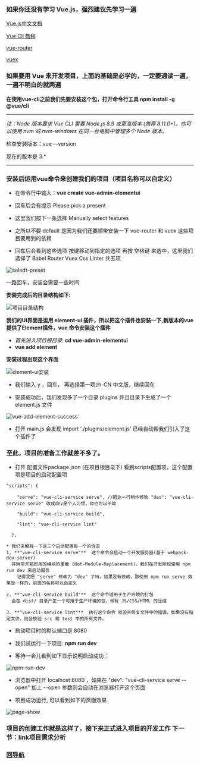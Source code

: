 ### 如果你还没有学习 Vue.js，强烈建议先学习一遍

[Vue.js中文文档](https://cn.vuejs.org/v2/guide/)

[Vue Cli 教程](https://cli.vuejs.org/zh/guide/)

[vue-router](https://router.vuejs.org/zh/)

[vuex](https://vuex.vuejs.org/zh/)

### 如果要用 Vue 来开发项目，上面的基础是必学的，一定要通读一遍，一遍不明白的就两遍

**在使用vue-cli之前我们先要安装这个包，打开命令行工具 npm install -g @vue/cli**
***
_注：Node 版本要求 Vue CLI 需要 Node.js 8.9 或更高版本 (推荐 8.11.0+)。你可以使用 nvm 或 nvm-windows 在同一台电脑中管理多个 Node 版本。_

检查安装版本：vue --version

现在的版本是 3.*

***
### 安装后运用vue命令来创建我们的项目（项目名称可以自定义）
* 在命令行中输入：**vue create vue-admin-elementui**

* 回车后会有提示 Please pick a present

* 这里我们按下一条选择 Manually select features

* 之所以不要 default 是因为我们还要顺带安装一下 vue-router 和 vuex 这些项目要用到的依赖

* 回车后会看到这些选项 按键移动到指定的选项 再按 空格键 来选中，这里我们选择了 Babel Router Vuex Css Linter 共五项

![seledt-preset](https://github.com/xcjiu/vue-admin-elementui/blob/master/note_images/vue-create-select.png)

一路回车，安装会需要一些时间

**安装完成后的目录结构如下:**

![项目目录结构](https://github.com/xcjiu/vue-admin-elementui/blob/master/note_images/vue-create-complete.png)

**我们的UI界面是运用 element-ui 插件，所以把这个插件也安装一下,新版本的vue提供了Element插件，vue 命令安装这个插件**

* _首先进入项目根目录:_  **cd vue-admin-elementui**
* **vue add element**

**安装过程出现这个界面**

![element-ui安装](https://github.com/xcjiu/vue-admin-elementui/blob/master/note_images/vue-add-element.png)

* 我们输入 y ，回车， 再选择第一项zh-CN 中文版，继续回车

* 安装成功后，我们发现多了一个目录 plugins 并且目录下生成了一个 element.js 文件

![vue-add-element-success](https://github.com/xcjiu/vue-admin-elementui/blob/master/note_images/vue-add-element-success.png)

* 打开 main.js 会发现 import './plugins/element.js' 已经自动帮我们引入了这个插件了

### 至此，项目的准备工作就差不多了。

* 打开 配置文件package.json (在项目根目录下) 看到scripts配置项，这个配置项是项目的启动配置项
```
"scripts": {

    "serve": "vue-cli-service serve", //把这一行稍作修改 "dev": "vue-cli-service serve" 改成dev是个人习惯，你也可以不改

    "build": "vue-cli-service build",

    "lint": "vue-cli-service lint"

  },
```
	
	* 我们来解释一下这三个启动配置每一个的含意
	1. **"vue-cli-service serve"**  这个命令会启动一个开发服务器(基于 webpack-dev-server) 
	  并附带开箱即用的模块热重载 (Hot-Module-Replacement)。我们在开发阶段使用 npm run dev 来启动服务
		记得我把 "serve" 修改为 "dev" 了吗，如果没有修改，那使用 npm run serve 效果是一样的，前面的名称可以自定义
	
	2. **"vue-cli-service build"**  这个命令适用于生产环境的打包
	  会在 dist/ 目录产生一个可用于生产环境的包，带有 JS/CSS/HTML 的压缩
	
	3. **"vue-cli-service lint"**  执行这个命令 校验并修复文件中的错误。如果没有指定文件，则会校验 src 和 test 中的所有文件。
	
* 启动项目时的默认端口是 8080 
	
* 我们试运行一下项目: **npm run dev**
	
* 等待一会儿看到如下显示说明启动成功：

![npm-run-dev](https://github.com/xcjiu/vue-admin-elementui/blob/master/note_images/npm-run-dev.png)
	
* 浏览器中打开 localhost:8080 ，如果在 "dev": "vue-cli-service serve --open" 加上 --open 参数则会自动在浏览器打开这个页面
	
* 项目成功运行, 可以看到如下的页面效果

![page-show](https://github.com/xcjiu/vue-admin-elementui/blob/master/note_images/localhost8080.png)
	
### 项目的创建工作就是这样了，接下来正式进入项目的开发工作 下一节：link项目需求分析
	
### [回导航](https://github.com/xcjiu/vue-admin-elementui/wiki/Home)